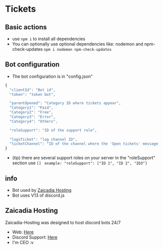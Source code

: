 # Tickets

## Basic actions

* use `npm i` to install all dependencies
* You can optionally use optional dependencies like: nodemon and npm-check-updates `npm i nodemon npm-check-updates `

## Bot configuration

* The bot configuration is in "config.json"

```js
{
  "clientId": "Bot id",
  "token": "token bot",

  "parentOpened": "Category ID where tickets appear",
  "Category1": "Paid",
  "Category2": "Free",
  "Category3": "Error",
  "Category4": "Others",

  "roleSupport": "ID of the support role", 
  
  "logsTicket": "log channel ID",
  "ticketChannel": "ID of the channel where the 'Open tickets' message will appear"
}
```

* (tip) there are several support roles on your server in the "roleSupport" section use `[]` ` example: "roleSupport": ["ID 1", "ID 2", "ID3"]`

## info

* Bot used by [Zaicadia Hosting](https://zaicadiahost.xyz)
* Bot uses V13 of discord.js

## Zaicadia Hosting

 Zaicadia-Hosting was designed to host discord bots 24/7

 * Web: [Here](https://zaicadiahost.xyz)
 * Discord Support: [Here](https://discord.gg/v54fxhVKdN)
 * I'm CEO :v
